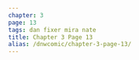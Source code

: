 ```yaml
---
chapter: 3
page: 13
tags: dan fixer mira nate
title: Chapter 3 Page 13
alias: /dnwcomic/chapter-3-page-13/
---
```

